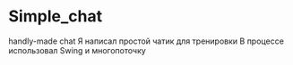 # Simple_chat
handly-made chat
Я написал простой чатик для тренировки
В процессе использовал Swing и многопоточку
